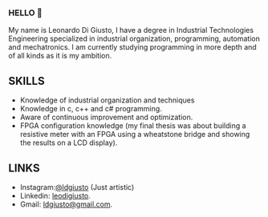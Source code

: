 ### HELLO 👋

My name is Leonardo Di Giusto, I have a degree in Industrial Technologies Engineering specialized in industrial organization, programming, automation and mechatronics.
I am currently studying programming in more depth and of all kinds as it is my ambition.


## SKILLS

* Knowledge of industrial organization and techniques
* Knowledge in c, c++ and c# programming.
* Aware of continuous improvement and optimization.
* FPGA configuration knowledge (my final thesis was about building a resistive meter with an FPGA using a wheatstone bridge and showing the results on a LCD display).

## LINKS

* Instagram:[@ldgiusto](https://www.instagram.com/ldgiusto/) (Just artistic)
* Linkedin: [leodigiusto](https://www.linkedin.com/in/leodigiusto/).
* Gmail: [ldgiusto@gmail.com](mailto:ldgiusto@gmail.com).
